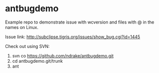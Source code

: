 antbugdemo
==========

Example repo to demonstrate issue with wcversion and files with @ in the names on Linux.

Issue link: http://subclipse.tigris.org/issues/show_bug.cgi?id=1445

Check out using SVN:

1. svn co https://github.com/ndrake/antbugdemo.git
2. cd antbugdemo.git/trunk
3. ant

